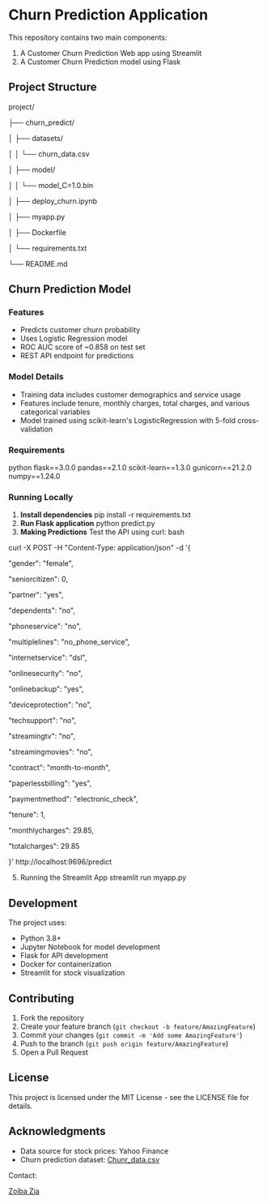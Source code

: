 # Churn Prediction Application

This repository contains two main components:
1. A Customer Churn Prediction Web app using Streamlit
2. A Customer Churn Prediction model using Flask

## Project Structure
project/

├── churn_predict/

│ ├── datasets/

│ │ └── churn_data.csv

│ ├── model/

│ │ └── model_C=1.0.bin

│ ├── deploy_churn.ipynb

│ ├── myapp.py

│ ├── Dockerfile

│ └── requirements.txt

└── README.md

## Churn Prediction Model

### Features
- Predicts customer churn probability
- Uses Logistic Regression model
- ROC AUC score of ~0.858 on test set
- REST API endpoint for predictions

### Model Details
- Training data includes customer demographics and service usage
- Features include tenure, monthly charges, total charges, and various categorical variables
- Model trained using scikit-learn's LogisticRegression with 5-fold cross-validation

### Requirements

python
flask==3.0.0
pandas==2.1.0
scikit-learn==1.3.0
gunicorn==21.2.0
numpy==1.24.0

### Running Locally

1. **Install dependencies**
   pip install -r requirements.txt
2. **Run Flask application**
   python predict.py
3. **Making Predictions**
   Test the API using curl:
   bash
   
curl -X POST -H "Content-Type: application/json" -d '{

"gender": "female",

"seniorcitizen": 0,

"partner": "yes",

"dependents": "no",

"phoneservice": "no",

"multiplelines": "no_phone_service",

"internetservice": "dsl",

"onlinesecurity": "no",

"onlinebackup": "yes",

"deviceprotection": "no",

"techsupport": "no",

"streamingtv": "no",

"streamingmovies": "no",

"contract": "month-to-month",

"paperlessbilling": "yes",

"paymentmethod": "electronic_check",

"tenure": 1,

"monthlycharges": 29.85,

"totalcharges": 29.85

}' http://localhost:9696/predict

5. Running the Streamlit App
   streamlit run myapp.py

## Development

The project uses:
- Python 3.8+
- Jupyter Notebook for model development
- Flask for API development
- Docker for containerization
- Streamlit for stock visualization

## Contributing

1. Fork the repository
2. Create your feature branch (`git checkout -b feature/AmazingFeature`)
3. Commit your changes (`git commit -m 'Add some AmazingFeature'`)
4. Push to the branch (`git push origin feature/AmazingFeature`)
5. Open a Pull Request

## License

This project is licensed under the MIT License - see the LICENSE file for details.

## Acknowledgments

- Data source for stock prices: Yahoo Finance
- Churn prediction dataset: [Chunr_data.csv](https://github.com/abioz-aiz/churn_predict/blob/main/datasets/churn_data.csv)

Contact: 

[Zoiba Zia](https://www.linkedin.com/in/zoiba/)
